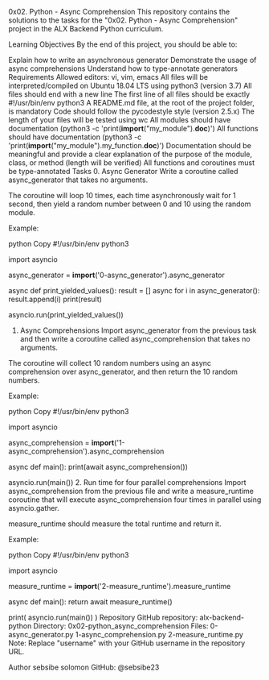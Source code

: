 0x02. Python - Async Comprehension
This repository contains the solutions to the tasks for the "0x02. Python - Async Comprehension" project in the ALX Backend Python curriculum.

Learning Objectives
By the end of this project, you should be able to:

Explain how to write an asynchronous generator
Demonstrate the usage of async comprehensions
Understand how to type-annotate generators
Requirements
Allowed editors: vi, vim, emacs
All files will be interpreted/compiled on Ubuntu 18.04 LTS using python3 (version 3.7)
All files should end with a new line
The first line of all files should be exactly #!/usr/bin/env python3
A README.md file, at the root of the project folder, is mandatory
Code should follow the pycodestyle style (version 2.5.x)
The length of your files will be tested using wc
All modules should have documentation (python3 -c 'print(__import__("my_module").__doc__)')
All functions should have documentation (python3 -c 'print(__import__("my_module").my_function.__doc__)')
Documentation should be meaningful and provide a clear explanation of the purpose of the module, class, or method (length will be verified)
All functions and coroutines must be type-annotated
Tasks
0. Async Generator
Write a coroutine called async_generator that takes no arguments.

The coroutine will loop 10 times, each time asynchronously wait for 1 second, then yield a random number between 0 and 10 using the random module.

Example:

python
Copy
#!/usr/bin/env python3

import asyncio

async_generator = __import__('0-async_generator').async_generator

async def print_yielded_values():
    result = []
    async for i in async_generator():
        result.append(i)
    print(result)

asyncio.run(print_yielded_values())
1. Async Comprehensions
Import async_generator from the previous task and then write a coroutine called async_comprehension that takes no arguments.

The coroutine will collect 10 random numbers using an async comprehension over async_generator, and then return the 10 random numbers.

Example:

python
Copy
#!/usr/bin/env python3

import asyncio

async_comprehension = __import__('1-async_comprehension').async_comprehension

async def main():
    print(await async_comprehension())

asyncio.run(main())
2. Run time for four parallel comprehensions
Import async_comprehension from the previous file and write a measure_runtime coroutine that will execute async_comprehension four times in parallel using asyncio.gather.

measure_runtime should measure the total runtime and return it.

Example:

python
Copy
#!/usr/bin/env python3

import asyncio

measure_runtime = __import__('2-measure_runtime').measure_runtime

async def main():
    return await measure_runtime()

print(
    asyncio.run(main())
)
Repository
GitHub repository: alx-backend-python
Directory: 0x02-python_async_comprehension
Files:
0-async_generator.py
1-async_comprehension.py
2-measure_runtime.py
Note: Replace "username" with your GitHub username in the repository URL.

Author
sebsibe solomon
GitHub: @sebsibe23
